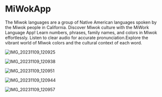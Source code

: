 # MiWokApp

The Miwok languages are a group of Native American languages spoken by the Miwok people in California.
Discover Miwok culture with the MiWork Language App! Learn numbers, phrases, family names, and colors in 
Miwok effortlessly. Listen to clear audio for accurate pronunciation.Explore the vibrant world of 
Miwok colors and the cultural context of each word. 

![IMG_20231109_120925](https://github.com/mishal55/MiWokApp/assets/97946979/f7f5faba-a23c-46ef-8ccd-a236b743b69f)

![IMG_20231109_120938](https://github.com/mishal55/MiWokApp/assets/97946979/895967ea-2414-49b3-97e2-285e47629b67)

![IMG_20231109_120951](https://github.com/mishal55/MiWokApp/assets/97946979/e1931833-e804-4f34-acee-c67774d68459)

![IMG_20231109_120944](https://github.com/mishal55/MiWokApp/assets/97946979/fc68d172-1351-4024-9785-c50d1697cbd0)

![IMG_20231109_120957](https://github.com/mishal55/MiWokApp/assets/97946979/f5f6dcca-1c7c-457d-b881-9f35d4c53952)
